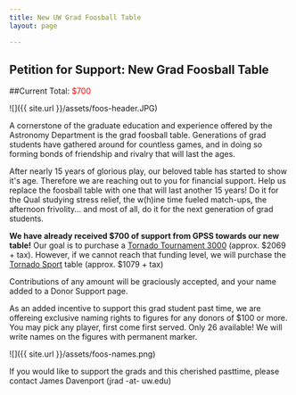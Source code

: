 ```yaml
---
title: New UW Grad Foosball Table
layout: page

---
```


## Petition for Support: New Grad Foosball Table

##Current Total: <span style="color:red;">$700</span>

![]({{ site.url }}/assets/foos-header.JPG)

A cornerstone of the graduate education and experience offered by the Astronomy Department is the grad foosball table. Generations of grad students have gathered around for countless games, and in doing so forming bonds of friendship and rivalry that will last the ages. 

After nearly 15 years of glorious play, our beloved table has started to show it's age. Therefore we are reaching out to you for financial support. Help us replace the foosball table with one that will last another 15 years! Do it for the Qual studying stress relief, the w(h)ine time fueled match-ups, the afternoon frivolity... and most of all, do it for the next generation of grad students.

**We have already received $700 of support from GPSS towards our new table!** Our goal is to purchase a [Tornado Tournament 3000](http://www.amazon.com/Tornado-Tournament-3000-Foosball-Table/dp/B001FTH4OA) (approx. $2069 + tax). However, if we cannot reach that funding level, we will purchase the [Tornado Sport](http://www.amazon.com/Valley-Dynamo-TTXSP-Tornado-Sport-Foosball/dp/B002XZFDN4/ref=sr_1_3?s=sporting-goods&ie=UTF8&qid=1426023274&sr=1-3) table (approx. $1079 + tax)

Contributions of any amount will be graciously accepted, and your name added to a Donor Support page.

As an added incentive to support this grad student past time, we are offereing exclusive naming rights to figures for any donors of $100 or more. You may pick any player, first come first served. Only 26 available! We will write names on the figures with permanent marker. 

![]({{ site.url }}/assets/foos-names.png)

If you would like to support the grads and this cherished pasttime, please contact James Davenport (jrad -at- uw.edu)
